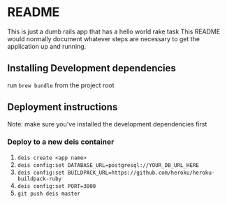 # README

This is just a dumb rails app that has a hello world rake task
This README would normally document whatever steps are necessary to get the
application up and running.

## Installing Development dependencies

run `brew bundle` from the project root

## Deployment instructions

Note: make sure you've installed the development dependencies first

### Deploy to a new deis container

1. `deis create <app name>`
2. `deis config:set DATABASE_URL=postgresql://YOUR_DB_URL_HERE`
3. `deis config:set BUILDPACK_URL=https://github.com/heroku/heroku-buildpack-ruby`
4. `deis config:set PORT=3000`
5. `git push deis master`
